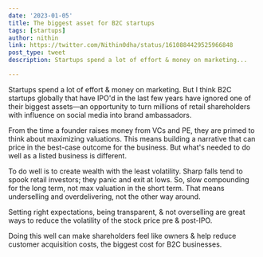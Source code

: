 ```yaml
---
date: '2023-01-05'
title: The biggest asset for B2C startups
tags: [startups]
author: nithin
link: https://twitter.com/Nithin0dha/status/1610884429525966848
post_type: tweet
description: Startups spend a lot of effort & money on marketing...

---
```


Startups spend a lot of effort & money on marketing. But I think B2C startups globally that have IPO'd in the last few years have ignored one of their biggest assets—an opportunity to turn millions of retail shareholders with influence on social media into brand ambassadors.

From the time a founder raises money from VCs and PE, they are primed to think about maximizing valuations. This means building a narrative that can price in the best-case outcome for the business. But what's needed to do well as a listed business is different.

To do well is to create wealth with the least volatility. Sharp falls tend to spook retail investors; they panic and exit at lows.
So, slow compounding for the long term, not max valuation in the short term. That means underselling and overdelivering, not the other way around. 

Setting right expectations, being transparent, & not overselling are great ways to reduce the volatility of the stock price pre & post-IPO.

Doing this well can make shareholders feel like owners & help reduce customer acquisition costs, the biggest cost for B2C businesses. 
